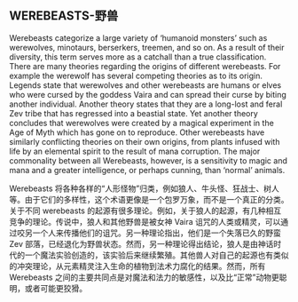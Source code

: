 ## WEREBEASTS-野兽

Werebeasts categorize a large variety of ‘humanoid monsters’ such as werewolves, minotaurs, berserkers, treemen, and so on. As a result of their diversity, this term serves more as a catchall than a true classification. There are many theories regarding the origins of different werebeasts. For example the werewolf has several competing theories as to its origin. Legends state that werewolves and other werebeasts are humans or elves who were cursed by the goddess Vaira and can spread their curse by biting another individual. Another theory states that they are a long-lost and feral Zev tribe that has regressed into a beastial state. Yet another theory concludes that werewolves were created by a magical experiment in the Age of Myth which has gone on to reproduce. Other werebeasts have similarly conflicting theories on their own origins, from plants infused with life by an elemental spirit to the result of mana corruption. The major commonality between all Werebeasts, however, is a sensitivity to magic and mana and a greater intelligence, or perhaps cunning, than ‘normal’ animals.

Werebeasts 将各种各样的“人形怪物”归类，例如狼人、牛头怪、狂战士、树人等。由于它们的多样性，这个术语更像是一个包罗万象，而不是一个真正的分类。关于不同 werebeasts 的起源有很多理论。例如，关于狼人的起源，有几种相互竞争的理论。传说中，狼人和其他野兽是被女神 Vaira 诅咒的人类或精灵，可以通过咬另一个人来传播他们的诅咒。另一种理论指出，他们是一个失落已久的野蛮 Zev 部落，已经退化为野兽状态。然而，另一种理论得出结论，狼人是由神话时代的一个魔法实验创造的，该实验后来继续繁殖。其他兽人对自己的起源也有类似的冲突理论，从元素精灵注入生命的植物到法术力腐化的结果。然而，所有 Werebeasts 之间的主要共同点是对魔法和法力的敏感性，以及比“正常”动物更聪明，或者可能更狡猾。